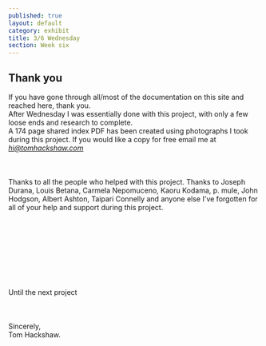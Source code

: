 ```yaml
---
published: true
layout: default
category: exhibit
title: 3/6 Wednesday
section: Week six
---
```


## Thank you ##

If you have gone through all/most of the documentation on this site and reached here, thank you.
<br>
After Wednesday I was essentially done with this project, with only a few loose ends and research to complete.
<br>
A 174 page shared index PDF has been created using photographs I took during this project. If you would like a copy for free email me at _<a href="mailto:hi@tomhackshaw.com">hi@tomhackshaw.com</a>_
<br><br>
<br><br>
Thanks to all the people who helped with this project. Thanks to Joseph Durana, Louis Betana, Carmela Nepomuceno, Kaoru Kodama, p. mule, John Hodgson, Albert Ashton, Taipari Connelly and anyone else I've forgotten for all of your help and support during this project.
<br><br>
<br><br>
<br><br>
<br><br>
<br><br>
Until the next project
<br><br>
<br><br>
Sincerely,
<br>
Tom Hackshaw.

